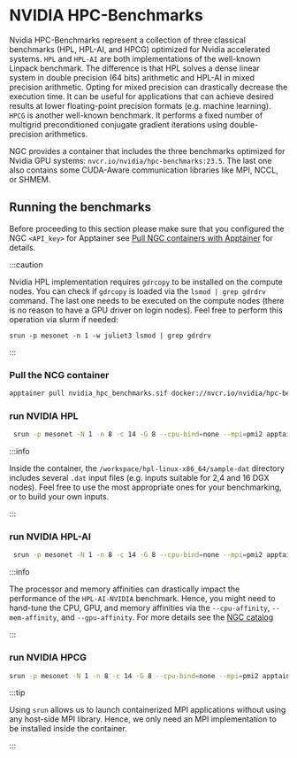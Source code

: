 # NVIDIA HPC-Benchmarks
Nvidia HPC-Benchmarks represent a collection of three classical benchmarks (HPL, HPL-AI, and HPCG) optimized for Nvidia accelerated systems. `HPL` and `HPL-AI` are both implementations of the well-known Linpack benchmark. The difference is that HPL solves a dense linear system in double precision (64 bits) arithmetic and HPL-AI in mixed precision arithmetic. Opting for mixed precision can drastically decrease the execution time. It can be useful for applications that can achieve desired results at lower floating-point precision formats (e.g. machine learning). `HPCG` is another well-known benchmark. It performs a fixed number of multigrid preconditioned conjugate gradient iterations using double-precision arithmetics.

NGC provides a container that includes the three benchmarks optimized for Nvidia GPU systems: `nvcr.io/nvidia/hpc-benchmarks:23.5`. The last one also contains some CUDA-Aware communication libraries like MPI, NCCL, or SHMEM.

## Running the benchmarks
Before proceeding to this section please make sure that you configured the NGC `<API_key>` for Apptainer see [Pull NGC containers with Apptainer](../Apptainer/Building_NGC_Containers.md) for details.

:::caution

Nvidia HPL implementation requires `gdrcopy` to be installed on the compute nodes. You can check if `gdrcopy` is loaded via the `lsmod | grep gdrdrv` command. The last one needs to be executed on the compute nodes (there is no reason to have a GPU driver on login nodes). Feel free to perform this operation via slurm if needed: 

`srun -p mesonet -n 1 -w juliet3 lsmod | grep gdrdrv`

:::

### Pull the NCG container
```sh
apptainer pull nvidia_hpc_benchmarks.sif docker://nvcr.io/nvidia/hpc-benchmarks:23.5
```

### run NVIDIA HPL
```sh
 srun -p mesonet -N 1 -n 8 -c 14 -G 8 --cpu-bind=none --mpi=pmi2 apptainer exec --ipc --nv nvidia_hpc_benchmarks.sif /workspace/hpl.sh --dat /workspace/hpl-linux-x86_64/sample-dat/HPL-dgx-1N.dat
```

:::info

Inside the container, the `/workspace/hpl-linux-x86_64/sample-dat` directory includes several `.dat` input files (e.g. inputs suitable for 2,4 and 16 DGX nodes). Feel free to use the most appropriate ones for your benchmarking, or to build your own inputs. 

:::

### run NVIDIA HPL-AI
```sh
 srun -p mesonet -N 1 -n 8 -c 14 -G 8 --cpu-bind=none --mpi=pmi2 apptainer exec --nv --ipc nvidia_hpc_benchmarks.sif /workspace/hpl.sh --xhpl-ai --gpu-affinity 2:3:0:1:6:7:4:5 --mem-affinity 2:3:0:1:6:7:4:5 --dat /workspace/hpl-ai-linux-x86_64/sample-dat/HPL-dgx-1N.dat
```

:::info

The processor and memory affinities can drastically impact the performance of the `HPL-AI-NVIDIA` benchmark. Hence, you might need to hand-tune the CPU, GPU, and memory affinities via the `--cpu-affinity`, `--mem-affinity`, and `--gpu-affinity`. For more details see the [NGC catalog](https://catalog.ngc.nvidia.com/orgs/nvidia/containers/hpc-benchmarks)

:::

### run NVIDIA HPCG
```sh
srun -p mesonet -N 1 -n 8 -c 14 -G 8 --cpu-bind=none --mpi=pmi2 apptainer exec --nv --ipc nvidia_hpc_benchmarks.sif /workspace/hpcg.sh --nx 256 --ny 512 --nz 512 --rt 2
```

:::tip

Using `srun` allows us to launch containerized MPI applications without using any host-side MPI library. Hence, we only need an MPI implementation to be installed inside the container.

:::